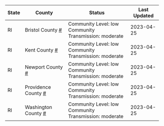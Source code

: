 State | County | Status | Last Updated
--- | --- | --- | --- 
RI | Bristol County <a href="#bristol_county">#</a> | <a name="bristol_county"></a>Community Level: low<br/>Community Transmission: moderate | 2023-04-25
RI | Kent County <a href="#kent_county">#</a> | <a name="kent_county"></a>Community Level: low<br/>Community Transmission: moderate | 2023-04-25
RI | Newport County <a href="#newport_county">#</a> | <a name="newport_county"></a>Community Level: low<br/>Community Transmission: moderate | 2023-04-25
RI | Providence County <a href="#providence_county">#</a> | <a name="providence_county"></a>Community Level: low<br/>Community Transmission: moderate | 2023-04-25
RI | Washington County <a href="#washington_county">#</a> | <a name="washington_county"></a>Community Level: low<br/>Community Transmission: moderate | 2023-04-25

